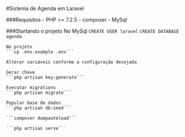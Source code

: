 #Sistema de Agenda em Laravel

###Requisitos
	- PHP >= 7.2.5
	- composer
	- MySql

###Startando o projeto
	No MySql
	```CREATE USER laravel```
	```CREATE DATABASE agenda```

	No projeto
	```cp .env.example .env```
	
	Alterar variáveis conforme a configuração desejada

	Gerar chave
	```php artisan key:generate```

	Executar migrations
	```php artisan migrate```

	Popular base de dados
	```php artisan db:seed```

	```composer dumpautoload```

	```php artisan serve```